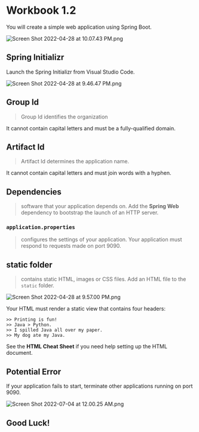 # Workbook 1.2

You will create a simple web application using Spring Boot.

![Screen Shot 2022-04-28 at 10.07.43 PM.png](https://firebasestorage.googleapis.com/v0/b/learnthepart-75aed.appspot.com/o/images%2Ffd346c5d-579f-466e-8a8f-6424ff56cf22?alt=media&token=3c07459a-f7b7-4ee8-8f46-3f22f8123ef2)

## Spring Initializr
Launch the Spring Initializr from Visual Studio Code.

![Screen Shot 2022-04-28 at 9.46.47 PM.png](https://firebasestorage.googleapis.com/v0/b/learnthepart-75aed.appspot.com/o/images%2F95362a94-a633-477b-920e-eaeb4273f9c2?alt=media&token=f0630395-b448-43a8-a157-f17bbda7d85d)


## Group Id
>Group Id identifies the organization

It cannot contain capital letters and must be a fully-qualified domain.

## Artifact Id
>Artifact Id determines the application name.

It cannot contain capital letters and must join words with a hyphen.


## Dependencies
> software that your application depends on.
Add the **Spring Web** dependency to bootstrap the launch of an HTTP server.

### `application.properties`
> configures the settings of your application.
Your application must respond to requests made on port 9090. 

## static folder
> contains static HTML, images or CSS files.
Add an HTML file to the `static` folder.

![Screen Shot 2022-04-28 at 9.57.00 PM.png](https://firebasestorage.googleapis.com/v0/b/learnthepart-75aed.appspot.com/o/images%2Fe82fb068-e710-46e7-80ab-54b0de5ad468?alt=media&token=b9ef38ff-403c-4416-b4ea-30d676d35789)

 Your HTML must render a static view that contains four headers:

```
>> Printing is fun!
>> Java > Python.
>> I spilled Java all over my paper.
>> My dog ate my Java.
```

See the **HTML Cheat Sheet** if you need help setting up the HTML document. 

## Potential Error

If your application fails to start, terminate other applications running on port 9090.

![Screen Shot 2022-07-04 at 12.00.25 AM.png](https://firebasestorage.googleapis.com/v0/b/learnthepart-75aed.appspot.com/o/images%2Fd0281837-a48b-4558-8ac1-9243535a7c0e?alt=media&token=082d8e01-ae89-4a86-a908-f8fa089ce6fa)


## Good Luck!
